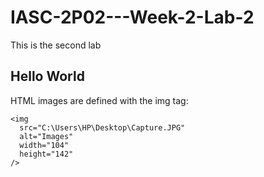 # IASC-2P02---Week-2-Lab-2
This is the second lab
<!DOCTYPE html>
<html>
  <head>
    <title>My Creativity</title>
  </head>
  <body>
    <h2>Hello World</h2>
    <p>HTML images are defined with the img tag:</p>

    <img
      src="C:\Users\HP\Desktop\Capture.JPG"
      alt="Images"
      width="104"
      height="142"
    />
  </body>
</html>
